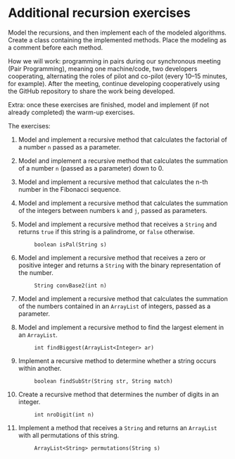 # Additional recursion exercises

Model the recursions, and then implement each of the modeled algorithms.
Create a class containing the implemented methods. Place the modeling as a comment before each method.

How we will work: programming in pairs during our synchronous meeting (Pair Programming), meaning one machine/code, two developers cooperating, alternating the roles of pilot and co-pilot (every 10–15 minutes, for example). After the meeting, continue developing cooperatively using the GitHub repository to share the work being developed.

Extra: once these exercises are finished, model and implement (if not already completed) the warm-up exercises.


The exercises:

1. Model and implement a recursive method that calculates the factorial of a number `n` passed as a parameter.

1. Model and implement a recursive method that calculates the summation of a number `n` (passed as a parameter) down to 0.

1. Model and implement a recursive method that calculates the n-th number in the Fibonacci sequence.

1. Model and implement a recursive method that calculates the summation of the integers between numbers `k` and `j`, passed as parameters.

1. Model and implement a recursive method that receives a `String` and returns `true` if this string is a palindrome, or `false` otherwise.
    ```
         boolean isPal(String s)
    ```
1. Model and implement a recursive method that receives a zero or positive integer and returns a `String` with the binary representation of the number.
    ```
         String convBase2(int n)
    ```
1. Model and implement a recursive method that calculates the summation of the numbers contained in an `ArrayList` of integers, passed as a parameter.

1. Model and implement a recursive method to find the largest element in an `ArrayList`.
    ```
         int findBiggest(ArrayList<Integer> ar)
    ```

1. Implement a recursive method to determine whether a string occurs within another.
    ```
         boolean findSubStr(String str, String match)
    ```
1. Create a recursive method that determines the number of digits in an integer.
    ```
         int nroDigit(int n)
    ```
1. Implement a method that receives a `String` and returns an `ArrayList` with all permutations of this string.
    ```
         ArrayList<String> permutations(String s)
    ```
